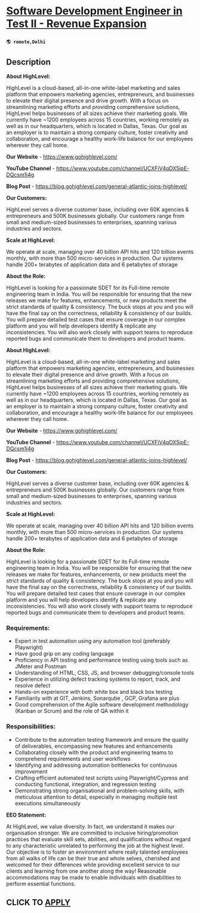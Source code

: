 # [Software Development Engineer in Test II - Revenue Expansion](https://www.remotewlb.com/apply/software-development-engineer-in-test-ii-revenue-expansion)  
###  
#### `🌎 remote,Delhi`  

## Description

 **About HighLevel:**

HighLevel is a cloud-based, all-in-one white-label marketing and sales platform that empowers marketing agencies, entrepreneurs, and businesses to elevate their digital presence and drive growth. With a focus on streamlining marketing efforts and providing comprehensive solutions, HighLevel helps businesses of all sizes achieve their marketing goals. We currently have ~1200 employees across 15 countries, working remotely as well as in our headquarters, which is located in Dallas, Texas. Our goal as an employer is to maintain a strong company culture, foster creativity and collaboration, and encourage a healthy work-life balance for our employees wherever they call home.

  

 **Our Website** - https://www.gohighlevel.com/

 **YouTube Channel** - https://www.youtube.com/channel/UCXFiV4qDX5ipE-DQcsm1j4g

 **Blog Post** - https://blog.gohighlevel.com/general-atlantic-joins-highlevel/

  

 **Our Customers:**

HighLevel serves a diverse customer base, including over 60K agencies & entrepreneurs and 500K businesses globally. Our customers range from small and medium-sized businesses to enterprises, spanning various industries and sectors.

  

 **Scale at HighLevel:**

We operate at scale, managing over 40 billion API hits and 120 billion events monthly, with more than 500 micro-services in production. Our systems handle 200+ terabytes of application data and 6 petabytes of storage

  

 **About the Role:**

HighLevel is looking for a passionate SDET for its Full-time remote engineering team in India. You will be responsible for ensuring that the new releases we make for features, enhancements, or new products meet the strict standards of quality & consistency. The buck stops at you and you will have the final say on the correctness, reliability & consistency of our builds. You will prepare detailed test cases that ensure coverage in our complex platform and you will help developers identify & replicate any inconsistencies. You will also work closely with support teams to reproduce reported bugs and communicate them to developers and product teams.

  

 **About HighLevel:**

HighLevel is a cloud-based, all-in-one white-label marketing and sales platform that empowers marketing agencies, entrepreneurs, and businesses to elevate their digital presence and drive growth. With a focus on streamlining marketing efforts and providing comprehensive solutions, HighLevel helps businesses of all sizes achieve their marketing goals. We currently have ~1200 employees across 15 countries, working remotely as well as in our headquarters, which is located in Dallas, Texas. Our goal as an employer is to maintain a strong company culture, foster creativity and collaboration, and encourage a healthy work-life balance for our employees wherever they call home.

  

 **Our Website** - https://www.gohighlevel.com/

 **YouTube Channel** - https://www.youtube.com/channel/UCXFiV4qDX5ipE-DQcsm1j4g

 **Blog Post** - https://blog.gohighlevel.com/general-atlantic-joins-highlevel/

  

 **Our Customers:**

HighLevel serves a diverse customer base, including over 60K agencies & entrepreneurs and 500K businesses globally. Our customers range from small and medium-sized businesses to enterprises, spanning various industries and sectors.

  

 **Scale at HighLevel:**

We operate at scale, managing over 40 billion API hits and 120 billion events monthly, with more than 500 micro-services in production. Our systems handle 200+ terabytes of application data and 6 petabytes of storage

  

 **About the Role:**

HighLevel is looking for a passionate SDET for its Full-time remote engineering team in India. You will be responsible for ensuring that the new releases we make for features, enhancements, or new products meet the strict standards of quality & consistency. The buck stops at you and you will have the final say on the correctness, reliability & consistency of our builds. You will prepare detailed test cases that ensure coverage in our complex platform and you will help developers identify & replicate any inconsistencies. You will also work closely with support teams to reproduce reported bugs and communicate them to developers and product teams.

  

### Requirements:

* Expert in test automation using any automation tool (preferably Playwright)
* Have good grip on any coding language
* Proficiency in API testing and performance testing using tools such as JMeter and Postman
* Understanding of HTML, CSS, JS, and browser debugging/console tools
* Experience in utilizing defect tracking systems to report, track, and resolve defect
* Hands-on experience with both white box and black box testing
* Familiarity with at GIT, Jenkins, Sonarqube , GCP, Grafana are plus
* Good comprehension of the Agile software development methodology (Kanban or Scrum) and the role of QA within it

  

### Responsibilities:

* Contribute to the automation testing framework and ensure the quality of deliverables, encompassing new features and enhancements
* Collaborating closely with the product and engineering teams to comprehend requirements and user workflows
* Identifying and addressing automation bottlenecks for continuous improvement
* Crafting efficient automated test scripts using Playwright/Cypress and conducting functional, integration, and regression testing
* Demonstrating strong organisational and problem-solving skills, with meticulous attention to detail, especially in managing multiple test executions simultaneously

  

 **EEO Statement:**

At HighLevel, we value diversity. In fact, we understand it makes our organisation stronger. We are committed to inclusive hiring/promotion practices that evaluate skill sets, abilities, and qualifications without regard to any characteristic unrelated to performing the job at the highest level. Our objective is to foster an environment where really talented employees from all walks of life can be their true and whole selves, cherished and welcomed for their differences while providing excellent service to our clients and learning from one another along the way! Reasonable accommodations may be made to enable individuals with disabilities to perform essential functions.

  
## CLICK TO [APPLY](https://www.remotewlb.com/apply/software-development-engineer-in-test-ii-revenue-expansion)

